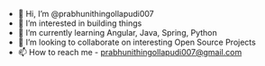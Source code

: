 - 👋 Hi, I’m @prabhunithingollapudi007
- 👀 I’m interested in building things 
- 🌱 I’m currently learning Angular, Java, Spring, Python
- 💞️ I’m looking to collaborate on interesting Open Source Projects
- 📫 How to reach me - prabhunithingollapudi007@gmail.com

<!---
prabhunithingollapudi007/prabhunithingollapudi007 is a ✨ special ✨ repository because its `README.md` (this file) appears on your GitHub profile.
You can click the Preview link to take a look at your changes.
--->
